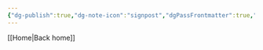 ```yaml
---
{"dg-publish":true,"dg-note-icon":"signpost","dgPassFrontmatter":true,"noteIcon":"signpost","permalink":"/10-tags/projects/","created":"2025-10-20T19:23:25.578+01:00","updated":"2025-10-25T17:06:32.348+01:00"}
---
```


[[Home\|Back home]]